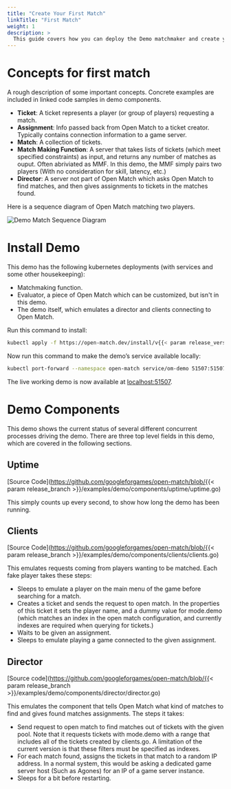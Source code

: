```yaml
---
title: "Create Your First Match"
linkTitle: "First Match"
weight: 1
description: >
  This guide covers how you can deploy the Demo matchmaker and create your first match.
---
```


# Concepts for first match

A rough description of some important concepts.  Concrete examples are
included in linked code samples in demo components.

- **Ticket**: A ticket represents a player (or group of players) requesting a
match.
- **Assignment**:  Info passed back from Open Match to a ticket creator.
Typically contains connection information to a game server.
- **Match**: A collection of tickets.
- **Match Making Function**: A server that takes lists of tickets (which meet
specified constraints) as input, and returns any number of matches as ouput.
Often abriviated as MMF.  In this demo, the MMF simply pairs two players (With
no consideration for skill, latency, etc.)
- **Director**: A server not part of Open Match which asks Open Match to find
matches, and then gives assignments to tickets in the matches found.

Here is a sequence diagram of Open Match matching two players.

![Demo Match Sequence Diagram](../../../images/demo-match-sequence.png)

# Install Demo

This demo has the following kubernetes deployments (with services and some other
housekeeping):

- Matchmaking function.
- Evaluator, a piece of Open Match which can be customized, but isn't in this
demo.
- The demo itself, which emulates a director and clients connecting to
Open Match.

Run this command to install:
```bash
kubectl apply -f https://open-match.dev/install/v{{< param release_version >}}/yaml/install-demo.yaml --namespace open-match
```

Now run this command to make the demo’s service available locally:
```bash
kubectl port-forward --namespace open-match service/om-demo 51507:51507
```

The live working demo is now available at
[localhost:51507](http://localhost:51507).

# Demo Components

This demo shows the current status of several different concurrent processes
driving the demo. There are three top level fields in this demo, which are
covered in the following sections.

## Uptime
[Source Code](https://github.com/googleforgames/open-match/blob/{{< param release_branch >}}/examples/demo/components/uptime/uptime.go)

This simply counts up every second, to show how long the demo has been running.

## Clients
[Source Code](https://github.com/googleforgames/open-match/blob/{{< param release_branch >}}/examples/demo/components/clients/clients.go)

This emulates requests coming from players wanting to be matched. Each fake
player takes these steps:

- Sleeps to emulate a player on the main menu of the game before searching for a
match.
- Creates a ticket and sends the request to open match.  In the properties of
this ticket it sets the player name, and a dummy value for mode.demo (which
matches an index in the open match configuration, and currently indexes are
required when querying for tickets.)
- Waits to be given an assignment.
- Sleeps to emulate playing a game connected to the given assignment.

## Director
[Source code](https://github.com/googleforgames/open-match/blob/{{< param release_branch >}}/examples/demo/components/director/director.go)

This emulates the component that tells Open Match what kind of matches to find
and gives found matches assignments. The steps it takes:

- Send request to open match to find matches out of tickets with the given pool.
Note that it requests tickets with mode.demo with a range that includes all of
the tickets created by clients.go. A limitation of the current version is that
these filters must be specified as indexes.
- For each match found, assigns the tickets in that match to a random IP
address.  In a normal system, this would be asking a dedicated game server host
(Such as Agones) for an IP of a game server instance.  
- Sleeps for a bit before restarting.

